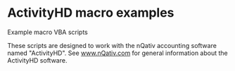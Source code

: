 # ActivityHD macro examples
Example macro VBA scripts

These scripts are designed to work with the nQativ accounting software named "ActivityHD".  See www.nQativ.com for general information about the ActivityHD software.
